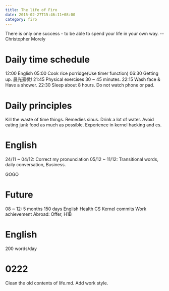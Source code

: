 ```yaml
---
title: The life of Firo
date: 2015-02-27T15:46:11+08:00 
category: firo
---
```

There is only one success - to be able to spend your life in your own way. --Christopher Morely
# Daily time schedule
12:00 English
05:00 Cook rice porridge(Use timer function)
06:30 Getting up. 晨光熹微!
21:45 Physical exercises 30 ~ 45 minutes.
22:15 Wash face & Have a shower.
22:30 Sleep about 8 hours. Do not watch phone or pad.


# Daily principles
Kill the waste of time things.
Remedies sinus.
Drink a lot of water.
Avoid eating junk food as much as possible.
Experience in kernel hacking and cs.

# English
24/11 ~ 04/12: Correct my pronunciation
05/12 ~ 11/12: Transitional words, daily conversation, Business.

GOGO
# Future
08 ~ 12: 5 months 150 days
English
Health
CS
Kernel commits
Work achievement
Abroad: Offer, H1B

# English
200 words/day

# 0222
Clean the old contents of life.md.
Add work style.
